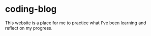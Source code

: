 # coding-blog
This website is a place for me to practice what I've been learning and reflect on my progress.
